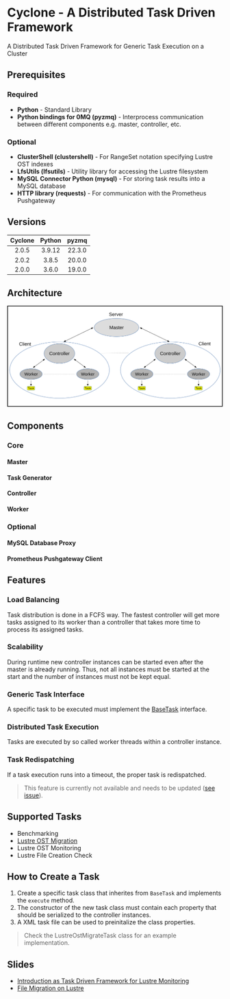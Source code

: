 # Cyclone - A Distributed Task Driven Framework

A Distributed Task Driven Framework for Generic Task Execution on a Cluster

## Prerequisites

### Required

* **Python** - Standard Library
* **Python bindings for 0MQ (pyzmq)** - Interprocess communication between different components e.g. master, controller, etc.

### Optional

* **ClusterShell (clustershell)** - For RangeSet notation specifying Lustre OST indexes
* **LfsUtils (lfsutils)** - Utility library for accessing the Lustre filesystem
* **MySQL Connector Python (mysql)** - For storing task results into a MySQL database
* **HTTP library (requests)** - For communication with the Prometheus Pushgateway

## Versions

| Cyclone | Python | pyzmq  |
| :-----: | :----: | :----: |
| 2.0.5   | 3.9.12 | 22.3.0 |
| 2.0.2   | 3.8.5  | 20.0.0 |
| 2.0.0   | 3.6.0  | 19.0.0 |

## Architecture

![Architecture](Documentation/img/architecture.svg#left)

## Components

### Core

#### Master

#### Task Generator

#### Controller

#### Worker

### Optional

#### MySQL Database Proxy

#### Prometheus Pushgateway Client

## Features

### Load Balancing

Task distribution is done in a FCFS way. The fastest controller will get more tasks assigned to its worker than a controller that takes more time to process its assigned tasks.

### Scalability

During runtime new controller instances can be started even after the master is already running. Thus, not all instances must be started at the start and the number of instances must not be kept equal.

### Generic Task Interface

A specific task to be executed must implement the [BaseTask](task/base_task.py) interface.

### Distributed Task Execution

Tasks are executed by so called worker threads within a controller instance.

### Task Redispatching

If a task execution runs into a timeout, the proper task is redispatched.  

> This feature is currently not available and needs to be updated ([see issue](https://github.com/GSI-HPC/cyclone-distributed-task-driven-framework/issues/15)).

## Supported Tasks

* Benchmarking
* [Lustre OST Migration](Documentation/lustre_ost_migration.md)
* Lustre OST Monitoring
* Lustre File Creation Check

## How to Create a Task

1. Create a specific task class that inherites from `BaseTask` and implements the `execute` method.
2. The constructor of the new task class must contain each property that should be serialized to the controller instances.
3. A XML task file can be used to preinitalize the class properties.

> Check the LustreOstMigrateTask class for an example implementation.

## Slides

* [Introduction as Task Driven Framework for Lustre Monitoring](Slides/2017_10_04-task_driven_framework_for_lustre_monitoring.pdf)
* [File Migration on Lustre](Slides/2024_02_22-lustre_file_migration.pdf)
